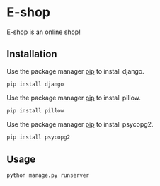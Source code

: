 # E-shop

E-shop is an online shop!

## Installation

Use the package manager [pip](https://pip.pypa.io/en/stable/) to install django.

```bash
pip install django
```
Use the package manager [pip](https://pip.pypa.io/en/stable/) to install pillow.

```bash
pip install pillow
```
Use the package manager [pip](https://pip.pypa.io/en/stable/) to install psycopg2.

```bash
pip install psycopg2
```

## Usage

``` 
python manage.py runserver
```